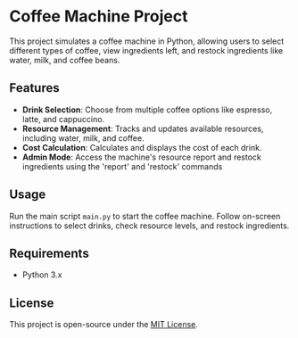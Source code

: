 # Coffee Machine Project

This project simulates a coffee machine in Python, allowing users to select different types of coffee, view ingredients left, and restock ingredients like water, milk, and coffee beans.

## Features
- **Drink Selection**: Choose from multiple coffee options like espresso, latte, and cappuccino.
- **Resource Management**: Tracks and updates available resources, including water, milk, and coffee.
- **Cost Calculation**: Calculates and displays the cost of each drink.
- **Admin Mode**: Access the machine's resource report and restock ingredients using the 'report' and 'restock' commands

## Usage
Run the main script `main.py` to start the coffee machine. Follow on-screen instructions to select drinks, check resource levels, and restock ingredients.

## Requirements
- Python 3.x

## License
This project is open-source under the [MIT License](LICENSE).

